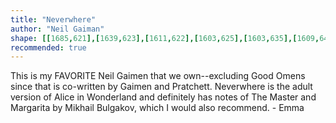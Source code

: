 ```yaml
---
title: "Neverwhere"
author: "Neil Gaiman"
shape: [[1685,621],[1639,623],[1611,622],[1603,625],[1603,635],[1609,644],[1613,656],[1614,705],[1611,799],[1611,865],[1609,904],[1607,1047],[1603,1145],[1603,1235],[1600,1282],[1598,1354],[1599,1383],[1594,1625],[1594,1709],[1596,1715],[1601,1720],[1606,1722],[1633,1723],[1647,1721],[1666,1721],[1692,1717],[1729,1714],[1745,1710],[1748,1707],[1752,1697],[1758,1457],[1758,1372],[1761,1321],[1761,1287],[1763,1277],[1762,1242],[1766,1228],[1764,1217],[1764,1192],[1766,1184],[1773,1013],[1772,998],[1774,971],[1779,728],[1778,659],[1771,652],[1721,625],[1702,622],[1686,622]]
recommended: true
---
```

This is my FAVORITE Neil Gaimen that we own--excluding Good Omens since that is co-written by Gaimen and Pratchett.  Neverwhere is the adult version of Alice in Wonderland and definitely has notes of The Master and Margarita by Mikhail Bulgakov, which I would also recommend. - Emma
